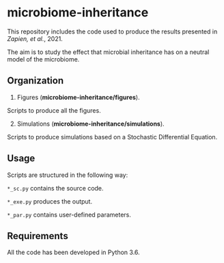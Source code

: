 # microbiome-inheritance

This repository includes the code used to produce the results presented in *Zapien, et al.*, 2021.

The aim is to study the effect that microbial inheritance has on a neutral model of the microbiome.

## Organization

1. Figures (**microbiome-inheritance/figures**).

Scripts to produce all the figures.

2. Simulations (**microbiome-inheritance/simulations**).

Scripts to produce simulations based on a Stochastic Differential Equation.

## Usage

Scripts are structured in the following way:

`*_sc.py` contains the source code.

`*_exe.py` produces the output.

`*_par.py` contains user-defined parameters.

## Requirements

All the code has been developed in Python 3.6.
